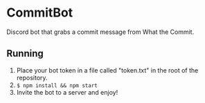 # CommitBot
Discord bot that grabs a commit message from What the Commit.

## Running
1. Place your bot token in a file called "token.txt" in the root of the repository.
2. `$ npm install && npm start`
3. Invite the bot to a server and enjoy!
